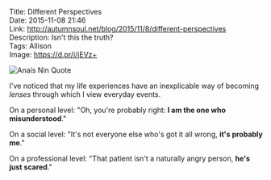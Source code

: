 Title: Different Perspectives  
Date: 2015-11-08 21:46  
Link: http://autumnsoul.net/blog/2015/11/8/different-perspectives  
Description: Isn't this the truth?  
Tags: Allison  
Image: https://d.pr/i/jEVz+  

![Anais Nin Quote][1]

I've noticed that my life experiences have an inexplicable way of becoming *lenses* through which I view everyday events.

On a personal level: "Oh, you're probably right: **I am the one who misunderstood**."

On a social level: "It's not everyone else who's got it all wrong, **it's probably me**."

On a professional level: "That patient isn't a naturally angry person, **he's just scared**."

[1]: https://d.pr/i/jEVz+ "Anais Nin quote"